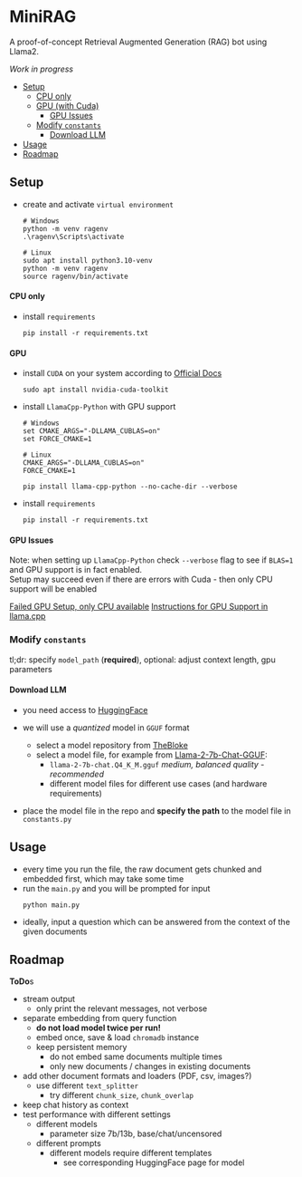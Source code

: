 # MiniRAG

A proof-of-concept Retrieval Augmented Generation (RAG) bot using Llama2.

*Work in progress*

- [Setup](#setup)
  - [CPU only](#cpu-only)
  - [GPU (with Cuda)](#gpu)
    - [GPU Issues](#gpu-issues)
  - [Modify `constants`](#modify-constants)
    - [Download LLM](#download-llm)
- [Usage](#usage)
- [Roadmap](#roadmap)


## Setup

- create and activate `virtual environment`
  ```
  # Windows
  python -m venv ragenv
  .\ragenv\Scripts\activate
  
  # Linux
  sudo apt install python3.10-venv
  python -m venv ragenv
  source ragenv/bin/activate
  ``` 

#### CPU only

- install `requirements`
  ```
  pip install -r requirements.txt
  ```

#### GPU

- install `CUDA` on your system according to [Official Docs](https://docs.nvidia.com/cuda/wsl-user-guide/index.html)
  ```
  sudo apt install nvidia-cuda-toolkit
  ```

- install `LlamaCpp-Python` with GPU support
  ```
  # Windows
  set CMAKE_ARGS="-DLLAMA_CUBLAS=on"
  set FORCE_CMAKE=1
  
  # Linux
  CMAKE_ARGS="-DLLAMA_CUBLAS=on"
  FORCE_CMAKE=1

  pip install llama-cpp-python --no-cache-dir --verbose
  ```

- install `requirements`
  ```
  pip install -r requirements.txt
  ```
  
#### GPU Issues
Note: when setting up `LlamaCpp-Python` check `--verbose` flag to see if 
`BLAS=1` and GPU support is in fact enabled.</br> 
Setup may succeed even if there are errors with Cuda - then only CPU support will be enabled

[Failed GPU Setup, only CPU available](https://github.com/imartinez/privateGPT/issues/885#issuecomment-1646752174)
[Instructions for GPU Support in llama.cpp](https://github.com/oobabooga/text-generation-webui/discussions/1984)

### Modify `constants`

tl;dr: specify `model_path` (**required**), optional: adjust context length, 
gpu parameters

#### Download LLM

- you need access to [HuggingFace](https://huggingface.co/)
- we will use a *quantized* model in `GGUF` format
  - select a model repository from [TheBloke](https://huggingface.co/TheBloke)
  - select a model file, for example from [Llama-2-7b-Chat-GGUF](https://huggingface.co/TheBloke/Llama-2-7b-Chat-GGUF):
    - `llama-2-7b-chat.Q4_K_M.gguf` *medium, balanced quality - recommended*
    - different model files for different use cases (and hardware requirements)

- place the model file in the repo and **specify the path** to the model 
  file in `constants.py`

## Usage

- every time you run the file, the raw document gets chunked and embedded 
  first, which may take some time
- run the `main.py` and you will be prompted for input
  ```
  python main.py
  ```
- ideally, input a question which can be answered from the context of the 
  given documents


## Roadmap

**ToDo**s

- stream output
  - only print the relevant messages, not verbose
- separate embedding from query function
  - **do not load model twice per run!**
  - embed once, save & load `chromadb` instance
  - keep persistent memory
    - do not embed same documents multiple times
    - only new documents / changes in existing documents
- add other document formats and loaders (PDF, csv, images?)
  - use different `text_splitter`
    - try different `chunk_size`, `chunk_overlap`
- keep chat history as context
- test performance with different settings
  - different models
    - parameter size 7b/13b, base/chat/uncensored
  - different prompts
    - different models require different templates
      - see corresponding HuggingFace page for model
